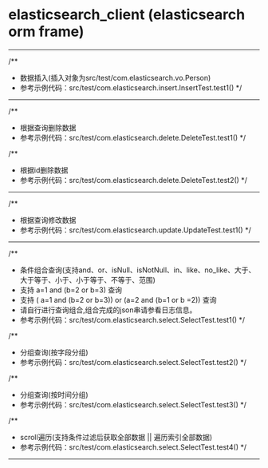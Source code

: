 # elasticsearch_client (elasticsearch orm frame)
---------------------------------------------------------

 /**
  * 数据插入(插入对象为src/test/com.elasticsearch.vo.Person)
  * 参考示例代码：src/test/com.elasticsearch.insert.InsertTest.test1()
  */
---------------------------------------------------------

 /**
  * 根据查询删除数据
  * 参考示例代码：src/test/com.elasticsearch.delete.DeleteTest.test1()
  */

 /**
  * 根据id删除数据
  * 参考示例代码：src/test/com.elasticsearch.delete.DeleteTest.test2()
  */
---------------------------------------------------------

 /**
  * 根据查询修改数据
  * 参考示例代码：src/test/com.elasticsearch.update.UpdateTest.test1()
  */
---------------------------------------------------------

 /**
  * 条件组合查询(支持and、or、isNull、isNotNull、in、like、no_like、大于、大于等于、小于、小于等于、不等于、范围)
  * 支持 a=1 and (b=2 or b=3) 查询
  * 支持 ( a=1 and (b=2 or b=3)) or (a=2 and (b=1 or b =2)) 查询
  * 请自行进行查询组合,组合完成的json串请参看日志信息。
  * 参考示例代码：src/test/com.elasticsearch.select.SelectTest.test1()
  */

 /**
  * 分组查询(按字段分组)
  * 参考示例代码：src/test/com.elasticsearch.select.SelectTest.test2()
  */

 /**
  * 分组查询(按时间分组)
  * 参考示例代码：src/test/com.elasticsearch.select.SelectTest.test3()
  */
 
 /**
  * scroll遍历(支持条件过滤后获取全部数据 || 遍历索引全部数据)
  * 参考示例代码：src/test/com.elasticsearch.select.SelectTest.test4()
  */
---------------------------------------------------------

  

  
  
     


